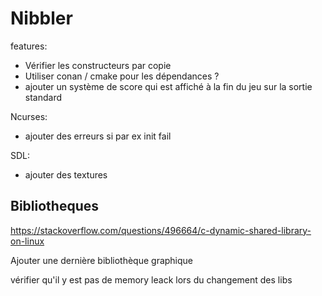 # Nibbler

features:

- Vérifier les constructeurs par copie
- Utiliser conan / cmake pour les dépendances ?
- ajouter un système de score qui est affiché à la fin du jeu sur la sortie standard

Ncurses:
- ajouter des erreurs si par ex init fail

SDL:
- ajouter des textures

## Bibliotheques
https://stackoverflow.com/questions/496664/c-dynamic-shared-library-on-linux

Ajouter une dernière bibliothèque graphique

vérifier qu'il y est pas de memory leack lors du changement des libs
